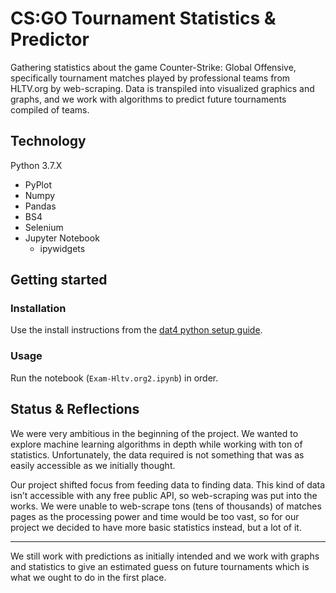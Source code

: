 # CS:GO Tournament Statistics & Predictor

Gathering statistics about the game Counter-Strike: Global Offensive, specifically tournament matches played by professional teams from HLTV.org by web-scraping. 
Data is transpiled into visualized graphics and graphs, and we work with algorithms to predict future tournaments compiled of teams.

## Technology
Python 3.7.X
- PyPlot
- Numpy
- Pandas
- BS4
- Selenium
- Jupyter Notebook
  - ipywidgets

## Getting started
### Installation
Use the install instructions from the [dat4 python setup guide](https://github.com/Hartmannsolution/docker_notebooks/blob/master/notebooks/01-0%20Getting%20Started%20with%20installations%20etc.ipynb).

### Usage
Run the notebook (`Exam-Hltv.org2.ipynb`) in order.


## Status & Reflections
We were very ambitious in the beginning of the project. We wanted to explore machine learning algorithms in depth while working with ton of statistics. Unfortunately, the data required is not something that was as easily accessible as we initially thought.

Our project shifted focus from feeding data to finding data. This kind of data isn’t accessible with any free public API, so web-scraping was put into the works. We were unable to web-scrape tons (tens of thousands) of matches pages as the processing power and time would be too vast, so for our project we decided to have more basic statistics instead, but a lot of it. 

---

We still work with predictions as initially intended and we work with graphs and statistics to give an estimated guess on future tournaments which is what we ought to do in the first place.
